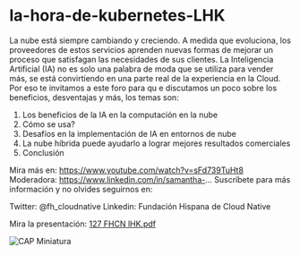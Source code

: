# la-hora-de-kubernetes-LHK

La nube está siempre cambiando y creciendo. A medida que evoluciona, los proveedores de estos servicios aprenden nuevas formas de mejorar un proceso que satisfagan las necesidades de sus clientes. La Inteligencia Artificial (IA) no es solo una palabra de moda que se utiliza para vender más, se está convirtiendo en una parte real de la experiencia en la Cloud.
Por eso te invitamos a este foro para qu e discutamos un poco sobre los beneficios, desventajas y más, los temas son:

1. Los beneficios de la IA en la computación en la nube
2. Cómo se usa?
3. Desafíos en la implementación de IA en entornos de nube
4. La nube híbrida puede ayudarlo a lograr mejores resultados comerciales
5. Conclusión

Mira más en: https://www.youtube.com/watch?v=sFd739TuHt8
Moderadora: https://www.linkedin.com/in/samantha-...
Suscríbete para más información y no olvides seguirnos en:

Twitter: @fh_cloudnative
Linkedin: Fundación Hispana de Cloud Native

Mira la presentación: [127 FHCN lHK.pdf](https://github.com/fhcn-io/la-hora-de-kubernetes-LHK/files/10582786/127.FHCN.lHK.pdf)

![CAP Miniatura](https://user-images.githubusercontent.com/101415041/216710274-eaa8d80f-122f-4779-a95a-5123b541e8d7.png)
